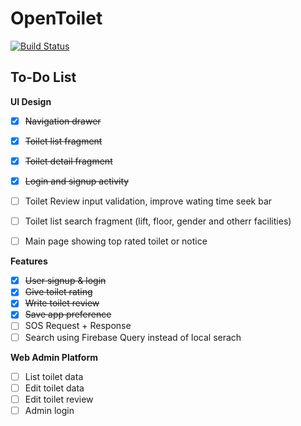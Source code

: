 # OpenToilet 

[![Build Status](https://travis-ci.com/opw0011/OpenToiletAndroid.svg?token=n3gZkhLZiDrY7X7nu999&branch=master)](https://travis-ci.com/opw0011/OpenToiletAndroid)

## To-Do List
**UI Design**
- [x] ~~Navigation drawer~~
- [x] ~~Toilet list fragment~~
- [x] ~~Toilet detail fragment~~
- [x] ~~Login and signup activity~~
- [ ] Toilet Review input validation, improve wating time seek bar
- [ ] Toilet list search fragment (lift, floor, gender and otherr facilities)
- [ ] Main page showing top rated toilet or notice


**Features**
- [x] ~~User signup & login~~
- [x] ~~Give toilet rating~~
- [x] ~~Write toilet review~~
- [x] ~~Save app preference~~
- [ ] SOS Request + Response 
- [ ] Search using Firebase Query instead of local serach

**Web Admin Platform**
- [ ] List toilet data
- [ ] Edit toilet data
- [ ] Edit toilet review
- [ ] Admin login
